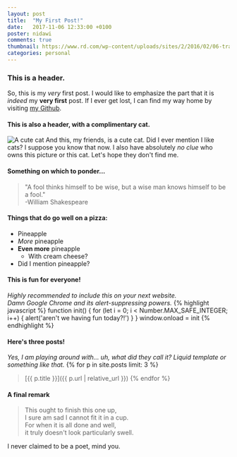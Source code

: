 ```yaml
---
layout: post
title:  "My First Post!"
date:   2017-11-06 12:33:00 +0100
poster: nidawi
comments: true
thumbnail: https://www.rd.com/wp-content/uploads/sites/2/2016/02/06-train-cat-shake-hands.jpg
categories: personal
---
```

### This is a **header**.
So, this is my _very_ first post. I would like to emphasize the part that it is _indeed_ my **very first** post.
If I ever get lost, I can find my way home by visiting [my Github](https://github.com/1dv022/ja222ts-examination-1).
#### This is also a header, with a complimentary cat.
![A cute cat](https://www.rd.com/wp-content/uploads/sites/2/2016/02/06-train-cat-shake-hands.jpg)
And this, my friends, is a cute cat. Did I ever mention I like cats? I suppose you know that now. I also have absolutely _no clue_ who owns this picture or this cat. Let's hope they don't find me.
#### Something on which to ponder...
> "A fool thinks himself to be wise, but a wise man knows himself to be a fool."  
> -William Shakespeare

#### Things that do go well on a pizza:
* Pineapple
* _More_ pineapple
* **Even more** pineapple
  * With cream cheese?
* Did I mention pineapple?

#### This is fun for everyone!
_Highly recommended to include this on your next website.  
Damn Google Chrome and its alert-suppressing powers._
{% highlight javascript %}
function init() {
  for (let i = 0; i < Number.MAX_SAFE_INTEGER; i++) {
    alert('aren\'t we having fun today?!')
  }
}
window.onload = init
{% endhighlight %}

#### Here's three posts!
_Yes, I am playing around with... uh, what did they call it? Liquid template or something like that._
{% for p in site.posts limit: 3 %}
> [{{ p.title }}]({{ p.url | relative_url }})
{% endfor %}

#### A final remark
> This ought to finish this one up,  
> I sure am sad I cannot fit it in a cup.  
> For when it is all done and well,  
> it truly doesn't look particularly swell.

I never claimed to be a poet, mind you.


